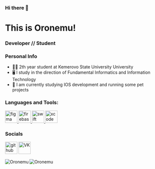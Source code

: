### Hi there 👋
# This is Oronemu! 

### Developer // Student
### Personal Info
- 👨‍🎓 2th year student at Kemerovo State University University
- 🖥 I study in the direction of Fundamental Informatics and Information Technology  
- 🍎 I am currently studying IOS development and running some pet projects

<h3 align="left">Languages and Tools:</h3>
<p align="left"> <a href="https://www.figma.com/" target="_blank"> <img src="https://www.vectorlogo.zone/logos/figma/figma-icon.svg" alt="figma" width="40" height="40"/> </a> <a href="https://firebase.google.com/" target="_blank"> <img src="https://www.vectorlogo.zone/logos/firebase/firebase-icon.svg" alt="firebase" width="40" height="40"/> </a>  <a href="https://docs.swift.org/" target="_blank"> <img src="https://www.vectorlogo.zone/logos/swift/swift-icon.svg" alt="swift" width="40" height="40"/> </a>
<a href="https://developer.apple.com/xcode/" target="_blank"> <img src="https://www.vectorlogo.zone/logos/apple_xcode/apple_xcode-icon.svg" alt="xcode" width="40" height="40"/> </a></p>


### Socials
[<img src='https://cdn.jsdelivr.net/npm/simple-icons@3.0.1/icons/github.svg' alt='github' height='40'>](https://github.com/Oronemu)
[<img src='https://cdn.jsdelivr.net/npm/simple-icons@3.0.1/icons/vk.svg' alt='VK' height='40'>](https://vk.com/oronemu)

<img align="left" alt="Oronemu" src="https://github-readme-stats.vercel.app/api?username=oronemu&show_icons=true&hide_border=true&count_private=true&include_all_commits=false&hide_title=true" />
<img align="left" alt="Oronemu" src="https://github-readme-stats.vercel.app/api/top-langs/?username=oronemu&layout=compact&hide_border=true&hide_title=true&card_width=200" />

